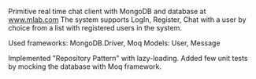 Primitive real time chat client with MongoDB and database at www.mlab.com
The system supports LogIn, Register, Chat with a user by choice from a list with registered users in the system.

Used frameworks: MongoDB.Driver, Moq
Models: User, Message

Implemented "Repository Pattern" with lazy-loading.
Added few unit tests by mocking the database with Moq framework.